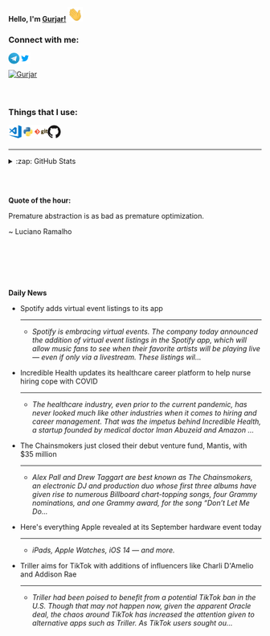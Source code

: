 #### Hello, I'm [Gurjar!](https://GurjarKing.github.io) <img src="https://raw.githubusercontent.com/ABSphreak/ABSphreak/master/gifs/Hi.gif" width="30px"></h2>


### Connect with me:

[<img align="left" alt="Gurjar | Telegram" width="22px" src="https://raw.githubusercontent.com/github/explore/80688e429a7d4ef2fca1e82350fe8e3517d3494d/topics/telegram/telegram.png" />][Telegram]
[<img align="left" alt="Gurjar | Twitter" width="22px" src="https://raw.githubusercontent.com/github/explore/80688e429a7d4ef2fca1e82350fe8e3517d3494d/topics/twitter/twitter.png" />][Twitter]
<br >
<br >
<a href="https://github.com/GurjarKing"><img src="https://komarev.com/ghpvc/?username=GurjarKing" alt="Gurjar" /></a> <br />
<br />
<br />
<!-- <br >

![](https://visitor-badge.glitch.me/badge?page_id=GurjarKing)

<br /> -->

### Things that I use:

[<img align="left" alt="Visual Studio Code" width="26px" src="https://raw.githubusercontent.com/github/explore/80688e429a7d4ef2fca1e82350fe8e3517d3494d/topics/visual-studio-code/visual-studio-code.png" />][VSCode]
[<img align="left" alt="Python" width="26px" src="https://raw.githubusercontent.com/github/explore/80688e429a7d4ef2fca1e82350fe8e3517d3494d/topics/python/python.png" />][Python]
[<img align="left" alt="Git" width="26px" src="https://raw.githubusercontent.com/github/explore/80688e429a7d4ef2fca1e82350fe8e3517d3494d/topics/git/git.png" />][Git]
[<img align="left" alt="GitHub" width="26px" src="https://raw.githubusercontent.com/github/explore/78df643247d429f6cc873026c0622819ad797942/topics/github/github.png" />][Github]

<br />
<br />

---
<details>
  <summary>:zap: GitHub Stats</summary>

<img align="left" alt="Gurjar's Github Stats" src="https://github-readme-stats.vercel.app/api?username=GurjarKing&show_icons=true&hide_border=true&count_private=true&include_all_commit=true&theme=algolia" />

</details>

<!-- ### 🔔 My latest tweet
<a href="https://twitter.com/Gurjar_King43" target="_blank">
	<img src="https://github.com/GurjarKing/GurjarKing/raw/master/tweet.png" width="70%" align="center" alt="Click to view on Twitter" title="My latest tweet, as an image"/>
</a> -->
<br>

<pre>

</pre>

**Quote of the hour:**

Premature abstraction is as bad as premature optimization.

~ Luciano Ramalho
<pre>

</pre>
<br>
<pre>


</pre>
<strong>Daily News</strong>
  
  - Spotify adds virtual event listings to its app
     <hr/>
     
      - *Spotify is embracing virtual events. The company today announced the addition of virtual event listings in the Spotify app, which will allow music fans to see when their favorite artists will be playing live — even if only via a livestream. These listings wil…*
     
  - Incredible Health updates its healthcare career platform to help nurse hiring cope with COVID
      <hr/>
      
      - *The healthcare industry, even prior to the current pandemic, has never looked much like other industries when it comes to hiring and career management. That was the impetus behind Incredible Health, a startup founded by medical doctor Iman Abuzeid and Amazon …*
      
  - The Chainsmokers just closed their debut venture fund, Mantis, with $35 million
      <hr/>
      
      - *Alex Pall and Drew Taggart are best known as The Chainsmokers, an electronic DJ and production duo whose first three albums have given rise to numerous Billboard chart-topping songs, four Grammy nominations, and one Grammy award, for the song “Don’t Let Me Do…*
      
  - Here's everything Apple revealed at its September hardware event today
      <hr/>
      
      - *iPads, Apple Watches, iOS 14 — and more.*
       
  - Triller aims for TikTok with additions of influencers like Charli D'Amelio and Addison Rae
      <hr/>
       
       - *Triller had been poised to benefit from a potential TikTok ban in the U.S. Though that may not happen now, given the apparent Oracle deal, the chaos around TikTok has increased the attention given to alternative apps such as Triller. As TikTok users sought ou…*
      

<br />

[VSCode]: https://code.visualstudio.com/
[Python]: https://www.python.org/
[Git]: https://git-scm.com/
[Github]: https://github.com/
[Telegram]: https://t.me/Gurjar_King/
[Twitter]: https://twitter.com/Gurjar_King43/
